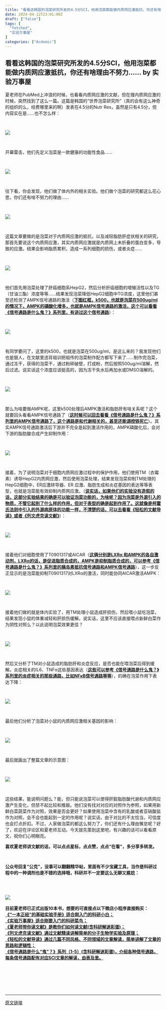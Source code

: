 ```yaml
---
title: "看看这韩国的泡菜研究所发的4.5分SCI，他用泡菜都能做内质网应激抵抗，你还有啥理由不努力……"
date: 2024-04-12T23:01:00Z
draft: ["false"]
tags: [
  "fetched",
  "实验万事屋"
]
categories: ["Acdemic"]
---
```

看看这韩国的泡菜研究所发的4.5分SCI，他用泡菜都能做内质网应激抵抗，你还有啥理由不努力…… by 实验万事屋
------
<div><p data-mpa-powered-by="yiban.io">夏老师在PubMed上冲浪的时候，也看看内质网应激的文献，但在搜内质网应激的时候，突然找到了这么一篇。这篇是韩国的“世界泡菜研究所”（真的会有这么神奇的组织的么，经费哪里来的啊）发表在4.5分的Nutr Res，虽然是只有4.5分，但内容实在是……也不怎么样：</p><p><br></p><p><img data-galleryid="" data-imgfileid="504975476" data-ratio="0.45625692137320045" data-s="300,640" data-src="https://mmbiz.qpic.cn/mmbiz_png/09BV4Hibpk80xUVTsenXZKIY7RHhicvTP7Ah0mru9yWUEm7Zd5FVh5pZH9TMGhKK87PCTBJ32wiaHgiby4asTHvfPA/640?wx_fmt=png&amp;from=appmsg" data-type="png" data-w="903" src="https://mmbiz.qpic.cn/mmbiz_png/09BV4Hibpk80xUVTsenXZKIY7RHhicvTP7Ah0mru9yWUEm7Zd5FVh5pZH9TMGhKK87PCTBJ32wiaHgiby4asTHvfPA/640?wx_fmt=png&amp;from=appmsg"></p><p><br></p><p>开幕雷击，他们先定义泡菜是一款健康的功能性食品……</p><p><br></p><p><img data-galleryid="" data-imgfileid="504975477" data-ratio="0.4255050505050505" data-s="300,640" data-src="https://mmbiz.qpic.cn/mmbiz_png/09BV4Hibpk80xUVTsenXZKIY7RHhicvTP7nRkXiaGx67UgNazgJBVVicRVAySrNnJdCl9ZaQozgdHJ5OicL0ZgUeEHw/640?wx_fmt=png&amp;from=appmsg" data-type="png" data-w="792" src="https://mmbiz.qpic.cn/mmbiz_png/09BV4Hibpk80xUVTsenXZKIY7RHhicvTP7nRkXiaGx67UgNazgJBVVicRVAySrNnJdCl9ZaQozgdHJ5OicL0ZgUeEHw/640?wx_fmt=png&amp;from=appmsg"></p><p><br></p><p>往下看，你会发现，他们做了体内外的相关实验。他们做个泡菜的研究都这么花心思，你们还有啥不努力的理由……</p><p><br></p><p><img data-galleryid="" data-imgfileid="504975488" data-ratio="0.5814814814814815" data-s="300,640" data-src="https://mmbiz.qpic.cn/mmbiz_png/09BV4Hibpk80xUVTsenXZKIY7RHhicvTP7a2PfRFRT9zMyf1kwMruhxeTp3xEzyeGsiaAnWOXQoZgaGNCw8BP2y7A/640?wx_fmt=png&amp;from=appmsg" data-type="png" data-w="1080" src="https://mmbiz.qpic.cn/mmbiz_png/09BV4Hibpk80xUVTsenXZKIY7RHhicvTP7a2PfRFRT9zMyf1kwMruhxeTp3xEzyeGsiaAnWOXQoZgaGNCw8BP2y7A/640?wx_fmt=png&amp;from=appmsg"></p><p><br></p><p>这篇文章要做的是泡菜对于内质网应激的抵抗，以及减轻脂肪肝症状相关的研究，那首先要说这个内质网应激，其实内质网应激就是内质网上未折叠的蛋白变多，导致的应激。结果会影响脂质累积，造成一系列细胞的损伤，或者炎症……</p><p><br></p><p><img data-galleryid="" data-imgfileid="504975478" data-ratio="0.6185185185185185" data-s="300,640" data-src="https://mmbiz.qpic.cn/mmbiz_png/09BV4Hibpk80xUVTsenXZKIY7RHhicvTP7iapFwggK2zvjtwSkxaSgvKJIqjl84xlKevvYo1CicVg99iamCEPYlkMVg/640?wx_fmt=png&amp;from=appmsg" data-type="png" data-w="1080" src="https://mmbiz.qpic.cn/mmbiz_png/09BV4Hibpk80xUVTsenXZKIY7RHhicvTP7iapFwggK2zvjtwSkxaSgvKJIqjl84xlKevvYo1CicVg99iamCEPYlkMVg/640?wx_fmt=png&amp;from=appmsg"></p><p><br></p><p>他们首先用泡菜处理了肝癌细胞系HepG2，然后分析肝癌细胞的增殖活性以及TG（甘油三酯）浓度等等……结果发现泡菜降低HepG2细胞中TG浓度，这里他们甚至还检测了AMPK信号通路的激活（<a data-miniprogram-appid="wxc0353c0feb2f5a36" data-miniprogram-path="lib/shop/dist/pages/index/index" data-miniprogram-applink="" data-miniprogram-nickname="夏季霸老师" href="" data-miniprogram-type="text" data-miniprogram-servicetype=""><span><strong>下图红框，k500，也就是泡菜在500ug/ml的情况下，AMPK的磷酸化增多，也就是AMPK信号通路的激活，这个可以看看《信号通路是什么鬼？》系列里，有讲过这个信号通路</strong></span></a>）：</p><p><br></p><p><img data-galleryid="" data-imgfileid="504975480" data-ratio="0.778705636743215" data-s="300,640" data-src="https://mmbiz.qpic.cn/mmbiz_png/09BV4Hibpk80xUVTsenXZKIY7RHhicvTP7STskyqCqtXPqGtCw17OzcPicVPFgsybY3ibD0Wd1UqKxUpaJQwGBBc3A/640?wx_fmt=png&amp;from=appmsg" data-type="png" data-w="958" src="https://mmbiz.qpic.cn/mmbiz_png/09BV4Hibpk80xUVTsenXZKIY7RHhicvTP7STskyqCqtXPqGtCw17OzcPicVPFgsybY3ibD0Wd1UqKxUpaJQwGBBc3A/640?wx_fmt=png&amp;from=appmsg"></p><p><br></p><p>有同学要问了，这里的k500，也就是泡菜在500ug/ml，是这么来的？我发现他们也是狠人，在文献里违背祖训把祖传的泡菜制作配方都写下来了……制作完泡菜，通过冻干，获得的泡菜干，通过粉碎破壁，打成粉，然后按照500ug/ml溶解，然后过滤。说实话这个浓度应该挺高的，因为冻干失水后再加水或DMSO溶解的。</p><p><br></p><p><img data-galleryid="" data-imgfileid="504975485" data-ratio="0.768642447418738" data-s="300,640" data-src="https://mmbiz.qpic.cn/mmbiz_png/09BV4Hibpk80xUVTsenXZKIY7RHhicvTP7zQXBEI1SpbXZnFtDOKMfuibutRCTukKFshicvuG8mfqIbIDibv4BhaM6A/640?wx_fmt=png&amp;from=appmsg" data-type="png" data-w="523" src="https://mmbiz.qpic.cn/mmbiz_png/09BV4Hibpk80xUVTsenXZKIY7RHhicvTP7zQXBEI1SpbXZnFtDOKMfuibutRCTukKFshicvuG8mfqIbIDibv4BhaM6A/640?wx_fmt=png&amp;from=appmsg"></p><p><br></p><p>那么为啥要做AMPK呢，这里k500处理后AMPK激活和脂肪肝有啥关系呢？这个就要回头看看AMPK信号通路了（<a data-miniprogram-appid="wxc0353c0feb2f5a36" data-miniprogram-path="lib/shop/dist/pages/index/index" data-miniprogram-applink="" data-miniprogram-nickname="夏季霸老师" href="" data-miniprogram-type="text" data-miniprogram-servicetype=""><span><strong>这时候可以回去看看《信号通路是什么鬼？》系列里的AMPK信号通路了，这个通路是和代谢相关的，甚至还能调控铁死亡</strong></span></a>）。其实AMPK信号通路激活后下游并不完全是起到激活作用的，AMPK磷酸化后，会对下游的脂肪酸合成产生抑制作用：</p><p><br></p><p><img data-galleryid="" data-imgfileid="504975479" data-ratio="0.8796296296296297" data-s="300,640" data-src="https://mmbiz.qpic.cn/mmbiz_png/09BV4Hibpk80xUVTsenXZKIY7RHhicvTP7slib0mUDazJamPECYjqBx8BAUibKzTPwXPKicZoV9M9bXPriaibjW8cdUgg/640?wx_fmt=png&amp;from=appmsg" data-type="png" data-w="648" src="https://mmbiz.qpic.cn/mmbiz_png/09BV4Hibpk80xUVTsenXZKIY7RHhicvTP7slib0mUDazJamPECYjqBx8BAUibKzTPwXPKicZoV9M9bXPriaibjW8cdUgg/640?wx_fmt=png&amp;from=appmsg"></p><p><br></p><p>接着，为了说明泡菜对于细胞内质网应激过程中的保护作用，他们使用TM（衣霉素）诱导HepG2内质网应激，然后使用泡菜处理，结果发现泡菜抑制TM处理的HepG2细胞中，ER应激转导器、ER 应激、脂肪生成和炎症基因的表达等等表型，也就是泡菜能有效抑制内质网应激。（<a data-miniprogram-appid="wxc0353c0feb2f5a36" data-miniprogram-path="lib/shop/dist/pages/index/index" data-miniprogram-applink="" data-miniprogram-nickname="夏季霸老师" href="" data-miniprogram-type="text" data-miniprogram-servicetype=""><span><strong>说实话，如果他们的实验没有造假的话，这部分实验结果的确是可以验证泡菜功能的，为啥呢？因为泡菜是外源引入的物质，不管它起到了什么样的作用，但对于表型的确是起到作用了。这就像是柯霍氏法则中引入的外源病原体的功能一样，不清楚的话，可以去看看《轻松的文献导读》或者《列文虎克读文献》</strong></span></a>）：</p><p><br></p><p><img data-galleryid="" data-imgfileid="504975481" data-ratio="0.7615606936416185" data-s="300,640" data-src="https://mmbiz.qpic.cn/mmbiz_png/09BV4Hibpk80xUVTsenXZKIY7RHhicvTP7lpZicagVIWNqnbotSypRwsTrBMuSTIA5WibicBez7JeMG2GbReAdNLZYw/640?wx_fmt=png&amp;from=appmsg" data-type="png" data-w="692" src="https://mmbiz.qpic.cn/mmbiz_png/09BV4Hibpk80xUVTsenXZKIY7RHhicvTP7lpZicagVIWNqnbotSypRwsTrBMuSTIA5WibicBez7JeMG2GbReAdNLZYw/640?wx_fmt=png&amp;from=appmsg"></p><p><br></p><p>接着他们对细胞使用了T0901317或AICAR（<a data-miniprogram-appid="wxc0353c0feb2f5a36" data-miniprogram-path="lib/shop/dist/pages/index/index" data-miniprogram-applink="" data-miniprogram-nickname="夏季霸老师" href="" data-miniprogram-type="text" data-miniprogram-servicetype=""><span><strong>这俩分别是LXRα 和AMPK的各自激动剂，LXRα的话，是促进脂质合成的，AMPK是抑制脂质合成的，可以参考《信号通路是什么鬼？》系列里的胰岛素抵抗信号通路和AMPK信号通路</strong></span></a>），这一步反正显示的是泡菜能抑制T0901317对LXRα的激活，同时能协同AICAR激活AMPK：</p><p><br></p><p><img data-galleryid="" data-imgfileid="504975483" data-ratio="0.2740740740740741" data-s="300,640" data-src="https://mmbiz.qpic.cn/mmbiz_png/09BV4Hibpk80xUVTsenXZKIY7RHhicvTP74CnxDeT7D4QzVS8aX2R5khDGy4ng9XarUNmpvKbqXIewkvaU849iaQw/640?wx_fmt=png&amp;from=appmsg" data-type="png" data-w="1080" src="https://mmbiz.qpic.cn/mmbiz_png/09BV4Hibpk80xUVTsenXZKIY7RHhicvTP74CnxDeT7D4QzVS8aX2R5khDGy4ng9XarUNmpvKbqXIewkvaU849iaQw/640?wx_fmt=png&amp;from=appmsg"></p><p><br></p><p>接着他们做的就是体内实验了，用TM处理小鼠造成肝损伤，然后喂小鼠吃泡菜，结果发现小鼠的体重减轻和肝损伤缓解。说实话，这里不应该直接喂点新鲜白菜作为阴性对照么？以此说明泡菜效果更佳？</p><p><br></p><p><img data-galleryid="" data-imgfileid="504975482" data-ratio="0.43043478260869567" data-s="300,640" data-src="https://mmbiz.qpic.cn/mmbiz_png/09BV4Hibpk80xUVTsenXZKIY7RHhicvTP7ich24MiclVk41XWBA9PoEtaN75cVURiajEic8ceNcrWDn017NILO1xClSw/640?wx_fmt=png&amp;from=appmsg" data-type="png" data-w="690" src="https://mmbiz.qpic.cn/mmbiz_png/09BV4Hibpk80xUVTsenXZKIY7RHhicvTP7ich24MiclVk41XWBA9PoEtaN75cVURiajEic8ceNcrWDn017NILO1xClSw/640?wx_fmt=png&amp;from=appmsg"></p><p><br></p><p>然后又分析了TM对小鼠造成的脂肪肝和炎症反应，是否也能在喂泡菜后得到缓解。炎症相关的IL6、TNFα这些基因表达（<a data-miniprogram-appid="wxc0353c0feb2f5a36" data-miniprogram-path="lib/shop/dist/pages/index/index" data-miniprogram-applink="" data-miniprogram-nickname="夏季霸老师" href="" data-miniprogram-type="text" data-miniprogram-servicetype=""><span><strong>这些可以参考《信号通路是什么鬼？》系列里的炎症相关的那些通路，比如NFκB信号通路等等</strong></span></a>），的确在泡菜作用下表达下降：</p><p><br></p><p><img data-galleryid="" data-imgfileid="504975484" data-ratio="0.2675925925925926" data-s="300,640" data-src="https://mmbiz.qpic.cn/mmbiz_png/09BV4Hibpk80xUVTsenXZKIY7RHhicvTP7u2ZAkyR37Eg2mic0XCic5Rxjc4knq6DxSTAl7iaYm55Fn7fCYjw3j3Pbw/640?wx_fmt=png&amp;from=appmsg" data-type="png" data-w="1080" src="https://mmbiz.qpic.cn/mmbiz_png/09BV4Hibpk80xUVTsenXZKIY7RHhicvTP7u2ZAkyR37Eg2mic0XCic5Rxjc4knq6DxSTAl7iaYm55Fn7fCYjw3j3Pbw/640?wx_fmt=png&amp;from=appmsg"></p><p><br></p><p>最后他们分析了泡菜对小鼠的内质网应激相关基因的影响：</p><p><br></p><p><img data-galleryid="" data-imgfileid="504975486" data-ratio="0.4857142857142857" data-s="300,640" data-src="https://mmbiz.qpic.cn/mmbiz_png/09BV4Hibpk80xUVTsenXZKIY7RHhicvTP7mRSjiaULGQOicMULwTn0xkT4W4la6oKgGIur0acDuJ8wc61UvUT6Abiag/640?wx_fmt=png&amp;from=appmsg" data-type="png" data-w="700" src="https://mmbiz.qpic.cn/mmbiz_png/09BV4Hibpk80xUVTsenXZKIY7RHhicvTP7mRSjiaULGQOicMULwTn0xkT4W4la6oKgGIur0acDuJ8wc61UvUT6Abiag/640?wx_fmt=png&amp;from=appmsg"></p><p><br></p><p>最后就画出了整篇文章的示意图：</p><p><br></p><p><img data-galleryid="" data-imgfileid="504975487" data-ratio="0.9408983451536643" data-s="300,640" data-src="https://mmbiz.qpic.cn/mmbiz_png/09BV4Hibpk80xUVTsenXZKIY7RHhicvTP77LTpTRH6pYKLliaADTo1W0Zia8pA1v2EoAw2GPujcKHfXvsep1G64dibg/640?wx_fmt=png&amp;from=appmsg" data-type="png" data-w="846" src="https://mmbiz.qpic.cn/mmbiz_png/09BV4Hibpk80xUVTsenXZKIY7RHhicvTP77LTpTRH6pYKLliaADTo1W0Zia8pA1v2EoAw2GPujcKHfXvsep1G64dibg/640?wx_fmt=png&amp;from=appmsg"></p><p><br></p><p>这些结果，能说明问题么？能，但只能说泡菜可以使得肝脏脂肪酸代谢和内质网应激产生变化，但禁不起比较和推敲。他们没有找对对应的对照作为参照，如果用新鲜白菜蔬菜作为对照，效果是否会更好？如果使用泡菜中含有的乳酸或者亚硝酸盐作为对照，会不会也能起到一定的作用呢？说实话，由于对比的不太恰当，可信度也会打点折扣。不过，人家做泡菜的都这么努力了，你们还有什么理由懈怠呢？好了，欢迎在评论区和夏老师互动。今天就先策到这里吧，有兴趣的话可以看看原文，祝你们心明眼亮。</p><p><span><span><strong><span>喜欢夏老师讲文献</span></strong></span><span><strong>的话，</strong><strong>可以点点星标，点点赞，点点“在看</strong><strong>”，多分享多转发。</strong></span></span></p><p><br></p><section data-mpa-template="t" mpa-from-tpl="t"><section data-mpa-template="t" mpa-from-tpl="t"><section data-mpa-template="t" mpa-from-tpl="t"><p><span><strong mpa-from-tpl="t"><span>公众号回复“公克”，没事可以翻翻精华帖，里面有不少宝藏工具，</span></strong></span><span><strong><span>当作是科研过程中的一种调剂也是不错的选择哦<strong mpa-from-tpl="t"><span>，</span></strong>科研并不一定要这么无聊又尴尬</span></strong></span><span><strong mpa-from-tpl="t"><span>：</span></strong></span></p><p><br></p><section data-mpa-template="t" mpa-from-tpl="t"><section data-mpa-template="t" mpa-from-tpl="t"><section data-mpa-template="t" mpa-from-tpl="t"><section data-mpa-template="t" mpa-from-tpl="t"><section data-mpa-template="t" mpa-from-tpl="t"><section data-mpa-template="t" mpa-from-tpl="t"><section data-mpa-template="t" mpa-from-tpl="t"><section data-mpa-template="t" mpa-from-tpl="t"><section mpa-from-tpl="t"><section mpa-from-tpl="t"><section data-mpa-template="t" mpa-from-tpl="t"><section data-mid="" mpa-from-tpl="t"><section data-mid="" mpa-from-tpl="t"><section data-mid="" mpa-from-tpl="t"><section data-mid="" mpa-from-tpl="t"><br></section></section></section></section></section><section mpa-from-tpl="t"><span><strong mpa-from-tpl="t"><span><strong mpa-from-tpl="t"><span><img data-backh="269" data-backw="578" data-cropselx1="0" data-cropselx2="578" data-cropsely1="0" data-cropsely2="269" data-imgfileid="504975489" data-ratio="0.5361111111111111" data-s="300,640" data-src="https://mmbiz.qpic.cn/mmbiz_png/09BV4Hibpk80HqorKzaYxwSNgkD4KjsptLmsvEVF0Sib6khEOwED8HdibYTSHjxI3Pk0pNEia12neB5D8YXrmJlabg/640?wx_fmt=other&amp;from=appmsg&amp;wxfrom=5&amp;wx_lazy=1&amp;wx_co=1&amp;tp=webp" data-w="1080" src="https://mmbiz.qpic.cn/mmbiz_png/09BV4Hibpk80HqorKzaYxwSNgkD4KjsptLmsvEVF0Sib6khEOwED8HdibYTSHjxI3Pk0pNEia12neB5D8YXrmJlabg/640?wx_fmt=other&amp;from=appmsg&amp;wxfrom=5&amp;wx_lazy=1&amp;wx_co=1&amp;tp=webp"></span></strong></span></strong></span></section><section data-mpa-template="t" mpa-from-tpl="t"><section data-mpa-template="t" mpa-from-tpl="t"><section data-mpa-template="t" mpa-from-tpl="t"><section mpa-from-tpl="t"><br></section><section mpa-from-tpl="t"><span><strong><span>目前夏老师已正式出版10本书，想要的可直接点以下微店小程序直接购买：</span></strong></span></section><section mpa-from-tpl="t"><a data-miniprogram-appid="wxc0353c0feb2f5a36" data-miniprogram-path="lib/shop/dist/pages/index/index" data-miniprogram-applink="" data-miniprogram-nickname="夏季霸老师" data-miniprogram-type="text" data-miniprogram-servicetype="" href=""><strong><span>《“一本正经”的基础实验手册》适合刚入门的科研小白；</span></strong></a></section><section mpa-from-tpl="t"><a data-miniprogram-appid="wxc0353c0feb2f5a36" data-miniprogram-path="lib/shop/dist/pages/index/index" data-miniprogram-nickname="夏季霸老师" data-miniprogram-type="text" data-miniprogram-servicetype="" href=""><strong><span>《实验万事屋》适合刚要入门的科研菜鸟；</span></strong></a></section><section mpa-from-tpl="t"><a data-miniprogram-appid="wxc0353c0feb2f5a36" data-miniprogram-path="lib/shop/dist/pages/index/index" data-miniprogram-nickname="夏季霸老师" data-miniprogram-type="text" data-miniprogram-servicetype="" href=""><strong><span>《夏老师带你读文献》是教你们如何读文献(含科研解迷彩蛋)；</span></strong></a></section><section mpa-from-tpl="t"><a data-miniprogram-appid="wxc0353c0feb2f5a36" data-miniprogram-path="lib/shop/dist/pages/index/index" data-miniprogram-nickname="夏季霸老师" data-miniprogram-type="text" data-miniprogram-servicetype="" href=""><strong><span>《列文虎克读文献》通过文献精读讲解简单的分子生物学实验及原理；</span></strong></a></section><section mpa-from-tpl="t"><a data-miniprogram-appid="wxc0353c0feb2f5a36" data-miniprogram-path="lib/shop/dist/pages/index/index" data-miniprogram-nickname="夏季霸老师" data-miniprogram-type="text" data-miniprogram-servicetype="" href=""><strong><span>《轻松的文献导读》通过几篇不同风格、不同领域的文章解读，简单讲解了文章的思路和逻辑性；</span></strong></a></section><section mpa-from-tpl="t"><a data-miniprogram-appid="wxc0353c0feb2f5a36" data-miniprogram-path="lib/shop/dist/pages/index/index" data-miniprogram-nickname="夏季霸老师" data-miniprogram-type="text" data-miniprogram-servicetype="" href=""><span><strong>《信号通路是什么“鬼”？》系列（1-5）(含科研解迷彩蛋)，介绍各种信号通路，每条信号通路配有对应SCI文章的解读，由表及里。</strong></span></a></section></section></section></section></section></section></section></section></section></section></section></section></section></section></section></section></section><section><section data-mpa-template="t" mpa-from-tpl="t"><section data-mpa-template="t" mpa-from-tpl="t"><section data-mpa-template="t" mpa-from-tpl="t"><section data-mid="" mpa-from-tpl="t"><section data-mid="" mpa-from-tpl="t"><section data-mid="" mpa-from-tpl="t"><section data-mid="" mpa-from-tpl="t"><section data-mid="" mpa-from-tpl="t"><br></section><section data-mid="" mpa-from-tpl="t"><br></section></section></section></section></section></section><section><mp-common-miniprogram data-miniprogram-path="lib/shop/dist/pages/index/index" data-miniprogram-nickname="夏季霸老师" data-miniprogram-avatar="http://mmbiz.qpic.cn/mmbiz_png/mETMGHDLtF8QcnickUnibU5yNErJhsA1nnqSI5CwjiacZMibtFzAStGe78LEQ9aENQricWlUR8DDEC8JJoS8q9uiaO6Q/640?wx_fmt=png&amp;amp;wxfrom=200" data-miniprogram-title="点击进入微店" data-miniprogram-type="card" data-miniprogram-imageurl="http://mmbiz.qpic.cn/mmbiz_jpg/09BV4Hibpk83tw53RjkYJqLtuOhqic2VGL5mRibzHNuHiczwUrVcDHQsvfWc1r34ronuMsGn3BBJm2PdUuF23sRBSA/0?wx_fmt=jpeg" data-miniprogram-servicetype="0" data-pluginname="insertminiprogram" data-miniprogram-appid="wxc0353c0feb2f5a36" data-weui-theme="light"></mp-common-miniprogram><span></span><span></span></section></section></section></section><p><br></p><p><br></p><p><mp-style-type data-value="10000"></mp-style-type></p></div>  
<hr>
<a href="https://mp.weixin.qq.com/s/2QQ5GrqGCLL-rG27ymJs2w",target="_blank" rel="noopener noreferrer">原文链接</a>
